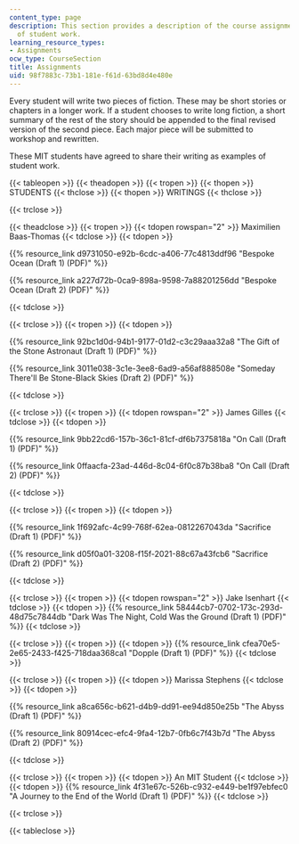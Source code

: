 ```yaml
---
content_type: page
description: This section provides a description of the course assignments and examples
  of student work.
learning_resource_types:
- Assignments
ocw_type: CourseSection
title: Assignments
uid: 98f7883c-73b1-181e-f61d-63bd8d4e480e
---
```


Every student will write two pieces of fiction. These may be short stories or chapters in a longer work. If a student chooses to write long fiction, a short summary of the rest of the story should be appended to the final revised version of the second piece. Each major piece will be submitted to workshop and rewritten.

These MIT students have agreed to share their writing as examples of student work.

{{< tableopen >}}
{{< theadopen >}}
{{< tropen >}}
{{< thopen >}}
STUDENTS
{{< thclose >}}
{{< thopen >}}
WRITINGS
{{< thclose >}}

{{< trclose >}}

{{< theadclose >}}
{{< tropen >}}
{{< tdopen rowspan="2" >}}
Maximilien Baas-Thomas
{{< tdclose >}}
{{< tdopen >}}


{{% resource_link d9731050-e92b-6cdc-a406-77c4813ddf96 "Bespoke Ocean (Draft 1) (PDF)" %}}

{{% resource_link a227d72b-0ca9-898a-9598-7a88201256dd "Bespoke Ocean (Draft 2) (PDF)" %}}


{{< tdclose >}}

{{< trclose >}}
{{< tropen >}}
{{< tdopen >}}


{{% resource_link 92bc1d0d-94b1-9177-01d2-c3c29aaa32a8 "The Gift of the Stone Astronaut (Draft 1) (PDF)" %}}

{{% resource_link 3011e038-3c1e-3ee8-6ad9-a56af888508e "Someday There'll Be Stone-Black Skies (Draft 2) (PDF)" %}}


{{< tdclose >}}

{{< trclose >}}
{{< tropen >}}
{{< tdopen rowspan="2" >}}
James Gilles
{{< tdclose >}}
{{< tdopen >}}


{{% resource_link 9bb22cd6-157b-36c1-81cf-df6b7375818a "On Call (Draft 1) (PDF)" %}}

{{% resource_link 0ffaacfa-23ad-446d-8c04-6f0c87b38ba8 "On Call (Draft 2) (PDF)" %}}


{{< tdclose >}}

{{< trclose >}}
{{< tropen >}}
{{< tdopen >}}


{{% resource_link 1f692afc-4c99-768f-62ea-0812267043da "Sacrifice (Draft 1) (PDF)" %}}

{{% resource_link d05f0a01-3208-f15f-2021-88c67a43fcb6 "Sacrifice (Draft 2) (PDF)" %}}


{{< tdclose >}}

{{< trclose >}}
{{< tropen >}}
{{< tdopen rowspan="2" >}}
Jake Isenhart
{{< tdclose >}}
{{< tdopen >}}
{{% resource_link 58444cb7-0702-173c-293d-48d75c7844db "Dark Was The Night, Cold Was the Ground (Draft 1) (PDF)" %}}
{{< tdclose >}}

{{< trclose >}}
{{< tropen >}}
{{< tdopen >}}
{{% resource_link cfea70e5-2e65-2433-f425-718daa368ca1 "Dopple (Draft 1) (PDF)" %}}
{{< tdclose >}}

{{< trclose >}}
{{< tropen >}}
{{< tdopen >}}
Marissa Stephens
{{< tdclose >}}
{{< tdopen >}}


{{% resource_link a8ca656c-b621-d4b9-dd91-ee94d850e25b "The Abyss (Draft 1) (PDF)" %}}

{{% resource_link 80914cec-efc4-9fa4-12b7-0fb6c7f43b7d "The Abyss (Draft 2) (PDF)" %}}


{{< tdclose >}}

{{< trclose >}}
{{< tropen >}}
{{< tdopen >}}
An MIT Student
{{< tdclose >}}
{{< tdopen >}}
{{% resource_link 4f31e67c-526b-c932-e449-be1f97ebfec0 "A Journey to the End of the World (Draft 1) (PDF)" %}}
{{< tdclose >}}

{{< trclose >}}

{{< tableclose >}}